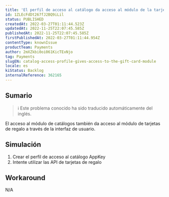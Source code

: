 ```yaml
---
title: 'El perfil de acceso al catálogo da acceso al módulo de la tarjeta regalo'
id: 1ZLEcFdDt267fJ2BQ9iLil
status: PUBLISHED
createdAt: 2022-03-27T01:11:44.523Z
updatedAt: 2022-11-25T22:07:45.585Z
publishedAt: 2022-11-25T22:07:45.585Z
firstPublishedAt: 2022-03-27T01:11:44.954Z
contentType: knownIssue
productTeam: Payments
author: 2mXZkbi0oi061KicTExNjo
tag: Payments
slugEN: catalog-access-profile-gives-access-to-the-gift-card-module
locale: es
kiStatus: Backlog
internalReference: 362165
---
```


## Sumario

>ℹ️ Este problema conocido ha sido traducido automáticamente del inglés.


El acceso al módulo de catálogos también da acceso al módulo de tarjetas de regalo a través de la interfaz de usuario.



## Simulación



1. Crear el perfil de acceso al catálogo AppKey
2. Intente utilizar las API de tarjetas de regalo



## Workaround


N/A

